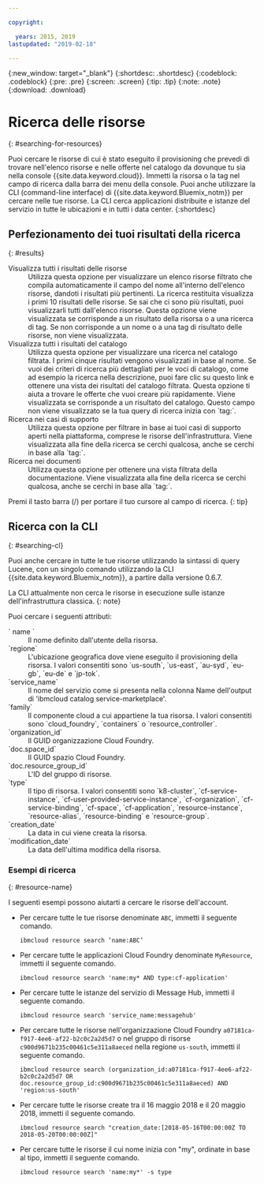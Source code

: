 ```yaml
---

copyright:

  years: 2015, 2019
lastupdated: "2019-02-18"

---
```


{:new_window: target="_blank"}
{:shortdesc: .shortdesc}
{:codeblock: .codeblock}
{:pre: .pre}
{:screen: .screen}
{:tip: .tip}
{:note: .note}
{:download: .download}


# Ricerca delle risorse
{: #searching-for-resources}

Puoi cercare le risorse di cui è stato eseguito il provisioning che prevedi di trovare nell'elenco risorse e nelle offerte nel catalogo da dovunque tu sia nella console {{site.data.keyword.cloud}}. Immetti la risorsa o la tag nel campo di ricerca dalla barra dei menu della console. Puoi anche utilizzare la CLI (command-line interface) di {{site.data.keyword.Bluemix_notm}} per cercare nelle tue risorse. La CLI cerca applicazioni distribuite e istanze del servizio in tutte le ubicazioni e in tutti i data center.
{:shortdesc}

## Perfezionamento dei tuoi risultati della ricerca
{: #results}

<dl>
<dt>Visualizza tutti i risultati delle risorse</dt>
<dd>Utilizza questa opzione per visualizzare un elenco risorse filtrato che compila automaticamente il campo del nome all'interno dell'elenco risorse, dandoti i risultati più pertinenti. La ricerca restituita visualizza i primi 10 risultati delle risorse. Se sai che ci sono più risultati, puoi visualizzarli tutti dall'elenco risorse. Questa opzione viene visualizzata se corrisponde a un risultato della risorsa o a una ricerca di tag. Se non corrisponde a un nome o a una tag di risultato delle risorse, non viene visualizzata.</dd>
<dt>Visualizza tutti i risultati del catalogo</dt>
<dd>Utilizza questa opzione per visualizzare una ricerca nel catalogo filtrata. I primi cinque risultati vengono visualizzati in base al nome. Se vuoi dei criteri di ricerca più dettagliati per le voci di catalogo, come ad esempio la ricerca nella descrizione, puoi fare clic su questo link e ottenere una vista dei risultati del catalogo filtrata. Questa opzione ti aiuta a trovare le offerte che vuoi creare più rapidamente. Viene visualizzata se corrisponde a un risultato del catalogo. Questo campo non viene visualizzato se la tua query di ricerca inizia con `tag:`.</dd>
<dt>Ricerca nei casi di supporto</dt>
<dd>Utilizza questa opzione per filtrare in base ai tuoi casi di supporto aperti nella piattaforma, comprese le risorse dell'infrastruttura. Viene visualizzata alla fine della ricerca se cerchi qualcosa, anche se cerchi in base alla `tag:`.</dd>
<dt>Ricerca nei documenti</dt>
<dd>Utilizza questa opzione per ottenere una vista filtrata della documentazione. Viene visualizzata alla fine della ricerca se cerchi qualcosa, anche se cerchi in base alla `tag:`.</dd>
</dl>

Premi il tasto barra (/) per portare il tuo cursore al campo di ricerca.
{: tip}


## Ricerca con la CLI
{: #searching-cl}

Puoi anche cercare in tutte le tue risorse utilizzando la sintassi di query Lucene, con un singolo comando utilizzando la CLI {{site.data.keyword.Bluemix_notm}}, a partire dalla versione 0.6.7.

  La CLI attualmente non cerca le risorse in esecuzione sulle istanze dell'infrastruttura classica.
  {: note}

Puoi cercare i seguenti attributi:

<dl>
<dt>` name `</dt>
<dd> Il nome definito dall'utente della risorsa.</dd>
<dt>`regione`</dt>
<dd>L'ubicazione geografica dove viene eseguito il provisioning della risorsa. I valori consentiti sono `us-south`, `us-east`, `au-syd`, `eu-gb`, `eu-de` e `jp-tok`.</dd>
<dt>`service_name`</dt>
<dd>Il nome del servizio come si presenta nella colonna Name dell'output di 'ibmcloud catalog service-marketplace'.</dd>
<dt>`family`</dt>
<dd>Il componente cloud a cui appartiene la tua risorsa. I valori consentiti sono `cloud_foundry`, `containers` o `resource_controller`.</dd>
<dt>`organization_id`</dt>
<dd>Il GUID organizzazione Cloud Foundry.</dd>
<dt>`doc.space_id`</dt>
<dd>Il GUID spazio Cloud Foundry.</dd>
<dt>`doc.resource_group_id`</dt>
<dd>L'ID del gruppo di risorse.</dd>
<dt>`type`</dt>
<dd>Il tipo di risorsa. I valori consentiti sono `k8-cluster`, `cf-service-instance`, `cf-user-provided-service-instance`, `cf-organization`, `cf-service-binding`, `cf-space`, `cf-application`, `resource-instance`, `resource-alias`, `resource-binding` e `resource-group`.</dd>
<dt>`creation_date`</dt>
<dd>La data in cui viene creata la risorsa.</dd>
<dt>`modification_date`</dt>
<dd> La data dell'ultima modifica della risorsa.</dd>
</dl>

### Esempi di ricerca
{: #resource-name}

I seguenti esempi possono aiutarti a cercare le risorse dell'account.

* Per cercare tutte le tue risorse denominate `ABC`, immetti il seguente comando.

    `ibmcloud resource search ‘name:ABC’`

* Per cercare tutte le applicazioni Cloud Foundry denominate `MyResource`, immetti il seguente comando.

    `ibmcloud resource search 'name:my* AND type:cf-application'
`

* Per cercare tutte le istanze del servizio di Message Hub, immetti il seguente comando.

    `ibmcloud resource search 'service_name:messagehub'`

* Per cercare tutte le risorse nell'organizzazione Cloud Foundry `a07181ca-f917-4ee6-af22-b2c0c2a2d5d7` o nel gruppo di risorse `c900d9671b235c00461c5e311a8aeced` nella regione `us-south`, immetti il seguente comando.

    `ibmcloud resource search (organization_id:a07181ca-f917-4ee6-af22-b2c0c2a2d5d7 OR doc.resource_group_id:c900d9671b235c00461c5e311a8aeced) AND 'region:us-south'`

* Per cercare tutte le risorse create tra il 16 maggio 2018 e il 20 maggio 2018, immetti il seguente comando.

    `ibmcloud resource search "creation_date:[2018-05-16T00:00:00Z TO 2018-05-20T00:00:00Z]"`

* Per cercare tutte le risorse il cui nome inizia con "my", ordinate in base al tipo, immetti il seguente comando.

    `ibmcloud resource search 'name:my*' -s type`
